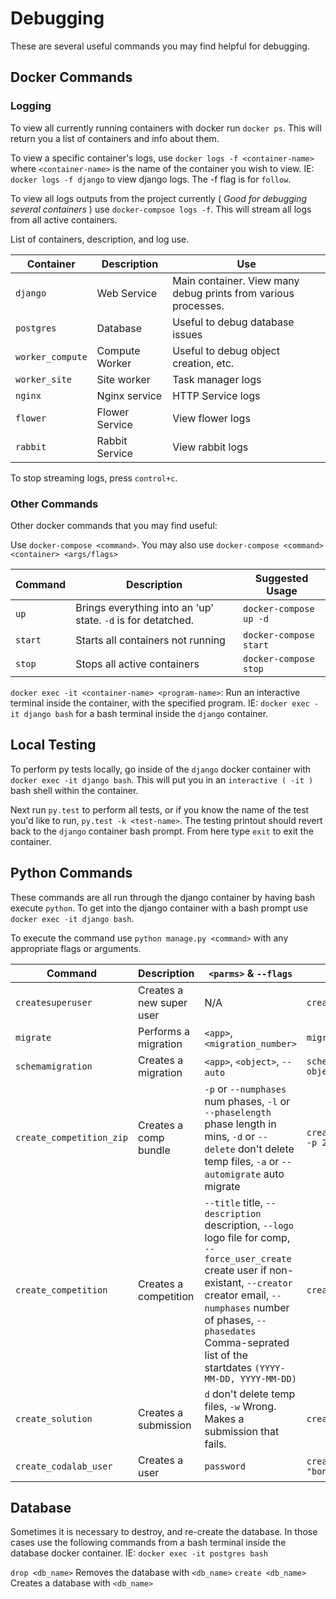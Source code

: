 # Debugging

These are several useful commands you may find helpful for debugging.
## Docker Commands
### Logging
To view all currently running containers with docker run ```docker ps```.
This will return you a list of containers and info about them.

To view a specific container's logs, use ```docker logs -f <container-name>``` where `<container-name>` is the name of
the container you wish to view. IE: ```docker logs -f django``` to view django logs. The -f flag is for `follow`.

To view all logs outputs from the project currently ( *Good for debugging several containers* ) use
```docker-compsoe logs -f```. This will stream all logs from all active containers.

List of containers, description, and log use.

| Container        | Description    | Use                                                                         |
|------------------|----------------|-----------------------------------------------------------------------------|
| `django`         | Web Service    | Main container. View many debug prints from various processes.              |
| `postgres`       | Database       | Useful to debug database issues                                             |
| `worker_compute` | Compute Worker | Useful to debug object creation, etc.                                       |
| `worker_site`    | Site worker    | Task manager logs                                                           |
| `nginx`          | Nginx service  | HTTP Service logs                                                           |
| `flower`         | Flower Service | View flower logs                                                            |
| `rabbit`         | Rabbit Service | View rabbit logs                                                            |

To stop streaming logs, press `control+c`.

### Other Commands

Other docker commands that you may find useful:

Use ```docker-compose <command>```. You may also use ```docker-compose <command> <container> <args/flags>```

| Command | Description                                                  | Suggested Usage            |
|---------|--------------------------------------------------------------|----------------------------|
| `up`    | Brings everything into an 'up' state. `-d` is for detatched. | ```docker-compose up -d``` |
| `start` | Starts all containers not running                            | ```docker-compose start``` |
| `stop`  | Stops all active containers                                  | ```docker-compose stop```  |

``docker exec -it <container-name> <program-name>``: Run an interactive terminal inside the container,
with the specified program. IE: ```docker exec -it django bash``` for a bash terminal inside the `django` container.

## Local Testing

To perform py tests locally, go inside of the `django` docker container with ``docker exec -it django bash``.
This will put you in an ```interactive ( -it )``` bash shell within the container.

Next run `py.test` to perform all tests, or if you know the name of the test you'd like to run,
```py.test -k <test-name>```.
The testing printout should revert back to the `django` container bash prompt. From here type `exit` to exit the container.

## Python Commands

These commands are all run through the django container by having bash execute `python`. To get into the django container
with a bash prompt use ```docker exec -it django bash```.

To execute the command use ```python manage.py <command>``` with any appropriate flags or arguments.

|    Command               | Description             | `<parms>` & `--flags`              | Usage                             |
| ------------------------ | ----------------------- | ---------------------------------- | --------------------------------- |
| `createsuperuser`        | Creates a new super user| N/A                                | `createsuperuser`                 |
| `migrate`                | Performs a migration    | `<app>`, `<migration_number>`      | ```migrate web 0059```            |
| `schemamigration`        | Creates a migration     | `<app>`, `<object>`, `--auto`      | ```schemamigration web object```  |
| `create_competition_zip` | Creates a comp bundle   | `-p` or `--numphases` num phases, `-l` or `--phaselength` phase length in mins, `-d` or `--delete` don't delete temp files, `-a` or `--automigrate` auto migrate       | ```create_competition_zip -p 2 -l 5 -d -a``` |
| `create_competition`     | Creates a competition   | `--title` title, `--description` description, `--logo` logo file for comp, `--force_user_create` create user if non-existant, `--creator` creator email, `--numphases` number of phases, `--phasedates` Comma-seprated list of the startdates ```(YYYY-MM-DD, YYYY-MM-DD)``` | ```create_competition ..``` |
| `create_solution`        | Creates a submission    | `d` don't delete temp files, `-w` Wrong. Makes a submission that fails.| `create_solution -d -w`|
| `create_codalab_user`    | Creates a user          | `password`                         | `create_codalab_user "bongo"`     |

## Database

Sometimes it is necessary to destroy, and re-create the database. In those cases use the following commands from
a bash terminal inside the database docker container. IE: ```docker exec -it postgres bash```

```drop <db_name>```
Removes the database with `<db_name>`
```create <db_name>```
Creates a database with `<db_name>`
